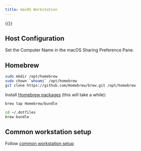 ```yaml
---
title: macOS Workstation
---
```


{{<toc>}}

## Host Configuration

Set the Computer Name in the macOS Sharing Preference Pane.

## Homebrew

``` sh
sudo mkdir /opt/homebrew
sudo chown `whoami` /opt/homebrew
git clone https://github.com/Homebrew/brew.git /opt/homebrew
```

Install [Homebrew packages](https://github.com/willnorris/dotfiles/blob/main/Brewfile) (this will
take a while):

``` sh
brew tap Homebrew/bundle

cd ~/.dotfiles
brew bundle
```

## Common workstation setup

Follow [common workstation setup](../workstation/)
